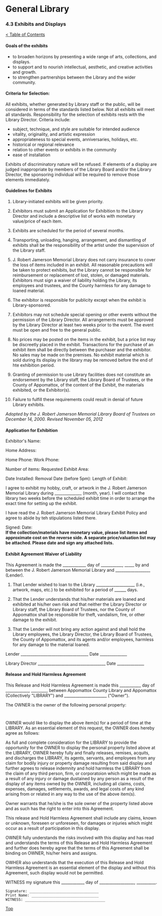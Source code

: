 [0]: ../README.md
[4.3]: exhibits-and-displays.md

# General Library
### 4.3 Exhibits and Displays
[< Table of Contents][0]

#### Goals of the exhibits

- to broaden horizons by presenting a wide range of arts, collections, and displays.
- to support and to nourish intellectual, aesthetic, and creative activities and  growth.
- to strengthen partnerships between the Library and the wider community.

#### Criteria for Selection:

All exhibits, whether generated by Library staff or the public, will be considered in terms of the standards listed below. Not all exhibits will meet all standards. Responsibility for the selection of exhibits rests with the Library Director. Criteria include:

- subject, technique, and style are suitable for intended audience
- vitality, originality, and artistic expression
- appropriateness to special events, anniversaries, holidays, etc.
- historical or regional relevance
- relation to other events or exhibits in the community
- ease of installation

Exhibits of discriminatory nature will be refused. If elements of a display are judged inappropriate by members of the Library Board and/or the Library Director, the sponsoring individual will be required to remove those elements immediately.

#### Guidelines for Exhibits

1. Library-initiated exhibits will be given priority.

2. Exhibitors must submit an Application for Exhibition to the Library Director and include a descriptive list of works with monetary value/price of each item.

3. Exhibits are scheduled for the period of several months.

4. Transporting, unloading, hanging, arrangement, and dismantling of exhibits shall be the responsibility of the artist under the supervision of the Library staff.

5. J. Robert Jamerson Memorial Library does not carry insurance to cover the loss of items included in an exhibit. All reasonable precautions will be taken to protect exhibits, but the Library cannot be responsible for reimbursement or replacement of lost, stolen, or damaged materials. Exhibitors must sign a waiver of liability holding the Library, its employees and trustees, and the County harmless for any damage to loaned material.

6. The exhibitor is responsible for publicity except when the exhibit is Library-sponsored.

7. Exhibitors may not schedule special opening or other events without the permission of the Library Director. All arrangements must be approved by the Library Director at least two weeks prior to the event. The event must be open and free to the general public.

8. No prices may be posted on the items in the exhibit, but a price list may be discreetly placed in the exhibit. Transactions for the purchase of an exhibit item shall be directly between the purchaser and the exhibitor. No sales may be made on the premises. No exhibit material which is sold during its display in the library may be removed before the end of hte exhibition period.

9. Granting of permission to use Library facilities does not constitute an endorsement by the Library staff, the Library Board of Trustees, or the County of Appomattox, of the content of the Exhibit, the materials exhibited, or the Exhibitor(s).

10. Failure to fulfill these requirements could result in denial of future Library exhibits.

*Adopted by the J. Robert Jamerson Memorial Library Board of Trustees on December 14, 2000.*
*Revised November 05, 2012*

#### Application for Exhibition

Exhibitor's Name: 

Home Address: 

Home Phone:                           Work Phone: 

Number of items:                              Requested Exhibit Area:      

Date Installed:                              Removal Date (before 5pm):                 Length of Exhibit:   

I agree to exhibit my hobby, craft, or artwork in the J. Robert Jamerson Memorial Library during ______________ (month, year). I will contact the library two weeks before the scheduled exhibit time in order to arrange the exact time for setting up the exhibit.

I have read the J. Robert Jamerson Memorial Library Exhibit Policy and agree to abide by teh stipulations listed there.

Signed:                                             Date:                       
**If the collection/materials have monetary value, please list items and approximate cost on the reverse side. A separate price/valuation list may be attached. Please date and sign any attached lists.**

#### Exhibit Agreement Waiver of Liability

This Agreement is made the ____________ day of ___________, _____ by and between the J. Robert Jamerson Memorial Library and __________________ (Lender).

1. That Lender wished to loan to the Library ____________________ (i.e., artwork, maps, etc.) to be exhibited for a period of ______ days.

2. That the Lender understands that his/her materials are loaned and exhibited at his/her own risk and that neither the Library Director or Library staff, the Library Board of Trustees, nor the County of Appomattox shall be responsible for theft, vandalism, fire, or other damage to the exhibit.

3. That the Lender will not bring any action against and shall hold the Library employees, the Library Director, the Library Board of Trustees, the County of Appomattox, and its agents and/or employees, harmless for any damage to the material loaned.

Lender ___________________________________ Date ______________

Library Director ___________________________________ Date ______________

#### Release and Hold Harmless Agreement

This Release and Hold Harmless Agreement is made this ___________ day of ____________, ________, between Appomattox County Library and Appomattox (Collectively "LIBRARY") and ______________________ ("Owner").

The OWNER is the owner of the following personal property:

```


```

OWNER would like to display the above item(s) for a period of time at the LIBRARY. As an essential element of this request, the OWNER does hereby agree as follows:

As full and complete consideration for the LIBRARY to provide the opportunity for the OWNER to display the personal property listed above at the LIBRARY, OWNER hereby fully and finally releases, remises, acquits, and discharges the LIBRARY, its agents, servants, and employees from any claim for bodily injury or property damage resulting from said display and further agrees to release indemnity and hold harmless the LIBRARY from the claim of any third person, firm, or corporatoion which might be made as a result of any injury or damage dustained by any person as a result of the display of any items owned by the OWNER, including all claims, costs, expenses, damages, settlements, awards, and legal costs of any kind arising from or related in any way to the use of the above item(s).

Owner warrants that he/she is the sole owner of the property listed above and as such has the right to enter into this Agreement.

This release and Hold Harmless Agreement shall include any claims, known or unknown, foreseen or unforeseen, for damages or injuries which might occur as a result of participation in this display.

OWNER fully understands the risks involved with this display and has read and understands the terms of this Release and Hold Harmless Agreement and further does hereby agree that the terms of this Agreement shall be binding on OWNER, his/her heirs and assigns.

OWHER also understands that the execution of this Release and Hold Harmless Agreement is an essential element of the display and without this Agreement, such display would not be permitted.

WITNESS my signature this ____________ day of __________________, __________.

    Signature: ________________________________
    Print Name: _______________________________
    WITNESS: _____________________________________

[Top][4.3]